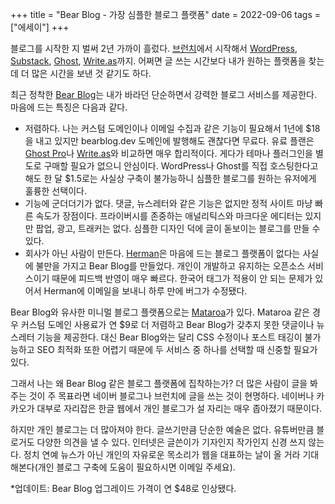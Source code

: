 +++
title = "Bear Blog - 가장 심플한 블로그 플랫폼"
date = 2022-09-06
tags = ["에세이"]
+++

블로그를 시작한 지 벌써 2년 가까이 흘렀다. [브런치](https://brunch.co.kr/)에서 시작해서 [WordPress](https://wordpress.org/), [Substack](https://substack.com/), [Ghost](https://ghost.org/), [Write.as](https://write.as/)까지. 어쩌면 글 쓰는 시간보다 내가 원하는 플랫폼을 찾는데 더 많은 시간을 보낸 것 같기도 하다. 

최근 정착한 [Bear Blog](https://bearblog.dev/)는 내가 바라던 단순하면서 강력한 블로그 서비스를 제공한다. 마음에 드는 특징은 다음과 같다.
* 저렴하다. 나는 커스텀 도메인이나 이메일 수집과 같은 기능이 필요해서 1년에 $18을 내고 있지만 bearblog.dev 도메인에 발행해도 괜찮다면 무료다. 유료 플랜은 [Ghost Pro](https://ghost.org/pricing/)나 [Write.as](https://write.as/pricing)와 비교하면 매우 합리적이다. 게다가 테마나 플러그인을 별도로 구매할 필요가 없으니 안심이다. WordPress나 Ghost를 직접 호스팅한다고 해도 한 달 $1.5로는 사실상 구축이 불가능하니 심플한 블로그를 원하는 유저에게 훌륭한 선택이다. 
* 기능에 군더더기가 없다. 댓글, 뉴스레터와 같은 기능은 없지만 정적 사이트 마냥 빠른 속도가 장점이다. 프라이버시를 존중하는 애널리틱스와 마크다운 에디터는 있지만 팝업, 광고, 트래커는 없다. 심플한 디자인 덕에 글이 돋보이는 블로그를 만들 수 있다.
* 회사가 아닌 사람이 만든다. [Herman](https://herman.bearblog.dev/)은 마음에 드는 블로그 플랫폼이 없다는 사실에 불만을 가지고 Bear Blog를 만들었다. 개인이 개발하고 유지하는 오픈소스 서비스이기 때문에 피드백 반영이 매우 빠르다. 한국어 태그가 적용이 안 되는 문제가 있어서 Herman에 이메일을 보내니 하루 만에 버그가 수정됐다.

Bear Blog와 유사한 미니멀 블로그 플랫폼으로는 [Mataroa](https://mataroa.blog/)가 있다. Mataroa 같은 경우 커스텀 도메인 사용료가 연 $9로 더 저렴하고 Bear Blog가 갖추지 못한 댓글이나 뉴스레터 기능을 제공한다. 대신 Bear Blog와는 달리 CSS 수정이나 포스트 태깅이 불가능하고 SEO 최적화 또한 어렵기 때문에 두 서비스 중 하나를 선택할 때 신중할 필요가 있다.

그래서 나는 왜 Bear Blog 같은 블로그 플랫폼에 집착하는가? 더 많은 사람이 글을 봐주는 것이 주 목표라면 네이버 블로그나 브런치에 글을 쓰는 것이 현명하다. 네이버나 카카오가 대부로 자리잡은 한글 웹에서 개인 블로그가 설 자리는 매우 좁아졌기 때문이다.

하지만 개인 블로그는 더 많아져야 한다. 글쓰기만큼 단순한 예술은 없다. 유튜버만큼 블로거도 다양한 의견을 낼 수 있다. 인터넷은 글쓴이가 기자인지 작가인지 신경 쓰지 않는다. 정치 연예 뉴스가 아닌 개인의 자유로운 목소리가 웹을 대표하는 날이 올 거라 기대해본다(개인 블로그 구축에 도움이 필요하시면 이메일 주세요).

*업데이트: Bear Blog 업그레이드 가격이 연 $48로 인상됐다.